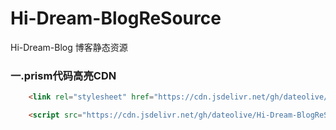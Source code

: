 # Hi-Dream-BlogReSource
Hi-Dream-Blog 博客静态资源



### 一.prism代码高亮CDN

```html
    <link rel="stylesheet" href="https://cdn.jsdelivr.net/gh/dateolive/Hi-Dream-BlogReSource@main/css/prism.min.css">

    <script src="https://cdn.jsdelivr.net/gh/dateolive/Hi-Dream-BlogReSource@main/js/prism.min.js" data-manual></script>
```



